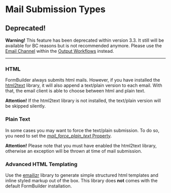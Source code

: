 # Mail Submission Types

## Deprecated!
**Warning!** This feature has been deprecated within version 3.3. 
It still will be available for BC reasons but is not recommended anymore.
Please use the [Email Channel](../OutputWorkflow/10_EmailChannel.md) within the [Output Workflows](../OutputWorkflow/0_Usage.md) instead.

***

### HTML
FormBuilder always submits html mails. 
However, if you have installed the [html2text](http://www.mbayer.de/html2text/index.shtml) library, it will also append a text/plain version to each email.
With that, the email client is able to choose between html and plain text.

**Attention!** If the html2text library is not installed, the text/plain version will be skipped silently.

### Plain Text
In some cases you may want to force the text/plain submission. 
To do so, you need to set the [_mail_force_plain_text_ Property](./10_MailTemplates.md#mail_force_plain_text-checkbox).

**Attention!** Please note that you must have enabled the html2text library, otherwise an exception will be thrown at time of mail submission.

### Advanced HTML Templating
Use the [emailizr](https://github.com/dachcom-digital/pimcore-emailizr) library to generate simple structured html templates and inline styled markup out of the box.
This library does **not** comes with the default FormBuilder installation.